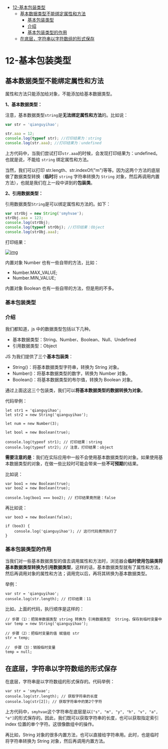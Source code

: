 - [12-基本包装类型](#12-基本包装类型)
  - [基本数据类型不能绑定属性和方法](#基本数据类型不能绑定属性和方法)
    - [基本包装类型](#基本包装类型)
    - [介绍](#介绍)
    - [基本包装类型的作用](#基本包装类型的作用)
  - [在底层，字符串以字符数组的形式保存](#在底层字符串以字符数组的形式保存)

# 12-基本包装类型

## 基本数据类型不能绑定属性和方法

属性和方法只能添加给对象，不能添加给基本数据类型。

**1、基本数据类型：**

注意，基本数据类型`string`是**无法绑定属性和方法**的。比如说：

```js
var str = 'qianguyihao';

str.aaa = 12;
console.log(typeof str); //打印结果为：string
console.log(str.aaa); //打印结果为：undefined
```

上方代码中，当我们尝试打印`str.aaa`的时候，会发现打印结果为：undefined。也就是说，不能给 `string` 绑定属性和方法。

当然，我们可以打印 str.length、str.indexOf("m")等等。因为这两个方法的底层做了数据类型转换（**临时**将 `string` 字符串转换为 `String` 对象，然后再调用内置方法），也就是我们在上一段中讲到的**包装类**。

**2、引用数据类型：**

引用数据类型`String`是可以绑定属性和方法的。如下：

```js
var strObj = new String('smyhvae');
strObj.aaa = 123;
console.log(strObj);
console.log(typeof strObj); //打印结果：Object
console.log(strObj.aaa);
```

打印结果：

[![img](https://camo.githubusercontent.com/b13f6ad2546e04258dcc0eaa3a0f45f49f113318f6461cb27963d1e5415b0215/687474703a2f2f696d672e736d79687661652e636f6d2f32303138303230325f313335312e706e67)](https://camo.githubusercontent.com/b13f6ad2546e04258dcc0eaa3a0f45f49f113318f6461cb27963d1e5415b0215/687474703a2f2f696d672e736d79687661652e636f6d2f32303138303230325f313335312e706e67)

内置对象 Number 也有一些自带的方法，比如：

- Number.MAX_VALUE;
- Number.MIN_VALUE;

内置对象 Boolean 也有一些自带的方法，但是用的不多。

### 基本包装类型

### 介绍

我们都知道，js 中的数据类型包括以下几种。

- 基本数据类型：String、Number、Boolean、Null、Undefined
- 引用数据类型：Object

JS 为我们提供了三个**基本包装类**：

- String()：将基本数据类型字符串，转换为 String 对象。
- Number()：将基本数据类型的数字，转换为 Number 对象。
- Boolean()：将基本数据类型的布尔值，转换为 Boolean 对象。

通过上面这这三个包装类，我们可以**将基本数据类型的数据转换为对象**。

代码举例：

```
let str1 = 'qianguyihao';
let str2 = new String('qianguyihao');

let num = new Number(3);

let bool = new Boolean(true);

console.log(typeof str1); // 打印结果：string
console.log(typeof str2); // 注意，打印结果：object
```

**需要注意的是**：我们在实际应用中一般不会使用基本数据类型的对象。如果使用基本数据类型的对象，在做一些比较时可能会带来一些**不可预期**的结果。

比如说：

```
var boo1 = new Boolean(true);
var boo2 = new Boolean(true);

console.log(boo1 === boo2); // 打印结果竟然是：false
```

再比如说：

```
var boo3 = new Boolean(false);

if (boo3) {
    console.log('qianguyihao'); // 这行代码竟然执行了
}
```

### 基本包装类型的作用

当我们对一些基本数据类型的值去调用属性和方法时，浏览器会**临时使用包装类将基本数据类型转换为引用数据类型**，这样的话，基本数据类型就有了属性和方法，然后再调用对象的属性和方法；调用完以后，再将其转换为基本数据类型。

举例：

```
var str = 'qianguyihao';
console.log(str.length); // 打印结果：11
```

比如，上面的代码，执行顺序是这样的：

```
// 步骤（1）：把简单数据类型 string 转换为 引用数据类型  String，保存到临时变量中
var temp = new String('qianguyihao');

// 步骤（2）：把临时变量的值 赋值给 str
str = temp;

//  步骤（3）：销毁临时变量
temp = null;
```

## 在底层，字符串以字符数组的形式保存

在底层，字符串是以字符数组的形式保存的。代码举例：

```
var str = 'smyhvae';
console.log(str.length); // 获取字符串的长度
console.log(str[2]); // 获取字符串中的第2个字符
```

上方代码中，`smyhvae`这个字符串在底层是以`["s", "m", "y", "h", "v", "a", "e"]`的形式保存的。因此，我们既可以获取字符串的长度，也可以获取指定索引 index 位置的单个字符。这很像数组中的操作。

再比如，String 对象的很多内置方法，也可以直接给字符串用。此时，也是临时将字符串转换为 String 对象，然后再调用内置方法。